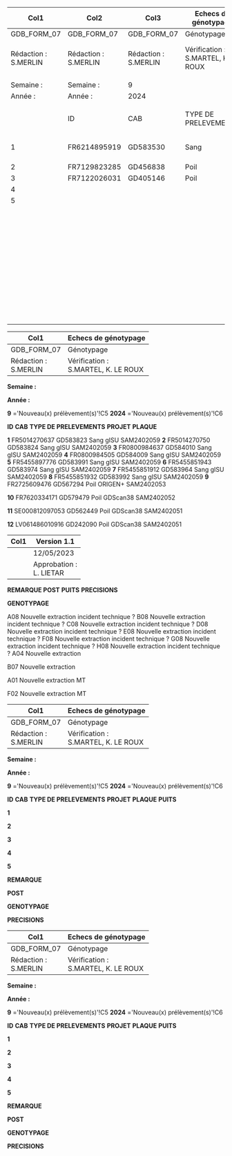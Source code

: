 |Col1|Col2|Col3|Echecs de génotypage|Col5|Col6|Col7|Version 1.1|Col9|
|---|---|---|---|---|---|---|---|---|
|GDB_FORM_07|GDB_FORM_07|GDB_FORM_07|Génotypage|Génotypage|Génotypage|Génotypage|12/05/2023|12/05/2023|
|Rédaction :<br>S.MERLIN|Rédaction :<br>S.MERLIN|Rédaction :<br>S.MERLIN|Vérification :<br>S.MARTEL, K. LE ROUX|Vérification :<br>S.MARTEL, K. LE ROUX|Vérification :<br>S.MARTEL, K. LE ROUX|Vérification :<br>S.MARTEL, K. LE ROUX|Approbation :<br>L. LIETAR|Approbation :<br>L. LIETAR|
||||||||||
|Semaine :|Semaine :|9|||||||
|Année :|Année :|2024|||||||
||||||||||
||ID|CAB|TYPE DE PRELEVEMENTS|PROJET|PLAQUE|PUITS|REMARQUE POST<br>GENOTYPAGE|PRECISIONS|
|1|FR6214895919|GD583530|Sang|gISU|SAM2402058|F10|Nouveau pvt autre que sang||
|2|FR7129823285|GD456838|Poil|GDScan38|SAM2402053|F12|Nouveau pvt|MT|
|3|FR7122026031|GD405146|Poil|GDScan38|SAM2402045|B11|Nouveau pvt|sale, MT|
|4|||||||||
|5|||||||||
||||||||||
||||||||||
||||||||||
||||||||||
||||||||||
||||||||||
||||||||||
||||||||||
||||||||||
||||||||||
||||||||||
||||||||||
||||||||||
||||||||||
||||||||||
||||||||||
||||||||||
||||||||||
||||||||||
||||||||||
||||||||||
||||||||||
||||||||||
||||||||||
||||||||||
||||||||||
||||||||||
||||||||||
||||||||||
||||||||||
||||||||||
||||||||||
||||||||||
||||||||||
||||||||||
||||||||||
||||||||||
||||||||||
||||||||||
||||||||||
||||||||||
|||||||||1/1|

|Col1|Echecs de génotypage|
|---|---|
|GDB_FORM_07|Génotypage|
|Rédaction :<br>S.MERLIN|Vérification :<br>S.MARTEL, K. LE ROUX|


**Semaine :**

**Année :**


**9** ='Nouveau(x) prélèvement(s)'!C5
**2024** ='Nouveau(x) prélèvement(s)'!C6


**ID** **CAB** **TYPE DE PRELEVEMENTS** **PROJET** **PLAQUE**

**1** FR5014270637 GD583823 Sang gISU SAM2402059
**2** FR5014270750 GD583824 Sang gISU SAM2402059
**3** FR0800984637 GD584010 Sang gISU SAM2402059
**4** FR0800984505 GD584009 Sang gISU SAM2402059
**5** FR5455897776 GD583991 Sang gISU SAM2402059
**6** FR5455851943 GD583974 Sang gISU SAM2402059
**7** FR5455851912 GD583964 Sang gISU SAM2402059
**8** FR5455851932 GD583992 Sang gISU SAM2402059
**9** FR2725609476 GD567294 Poil ORIGEN+ SAM2402053

**10** FR7620334171 GD579479 Poil GDScan38 SAM2402052

**11** SE000812097053 GD562449 Poil GDScan38 SAM2402051

**12** LV061486010916 GD242090 Poil GDScan38 SAM2402051

|Col1|Version 1.1|
|---|---|
||12/05/2023|
||Approbation :<br>L. LIETAR|


**REMARQUE POST**
**PUITS** **PRECISIONS**

**GENOTYPAGE**

A08 Nouvelle extraction incident technique ?
B08 Nouvelle extraction incident technique ?
C08 Nouvelle extraction incident technique ?
D08 Nouvelle extraction incident technique ?
E08 Nouvelle extraction incident technique ?
F08 Nouvelle extraction incident technique ?
G08 Nouvelle extraction incident technique ?
H08 Nouvelle extraction incident technique ?
A04 Nouvelle extraction

B07 Nouvelle extraction

A01 Nouvelle extraction MT

F02 Nouvelle extraction MT

|Col1|Echecs de génotypage|
|---|---|
|GDB_FORM_07|Génotypage|
|Rédaction :<br>S.MERLIN|Vérification :<br>S.MARTEL, K. LE ROUX|


**Semaine :**

**Année :**


**9** ='Nouveau(x) prélèvement(s)'!C5
**2024** ='Nouveau(x) prélèvement(s)'!C6


**ID** **CAB** **TYPE DE PRELEVEMENTS** **PROJET** **PLAQUE** **PUITS**


**1**

**2**

**3**

**4**

**5**

**REMARQUE**


**POST**

**GENOTYPAGE**


**PRECISIONS**

|Col1|Echecs de génotypage|
|---|---|
|GDB_FORM_07|Génotypage|
|Rédaction :<br>S.MERLIN|Vérification :<br>S.MARTEL, K. LE ROUX|


**Semaine :**

**Année :**


**9** ='Nouveau(x) prélèvement(s)'!C5
**2024** ='Nouveau(x) prélèvement(s)'!C6


**ID** **CAB** **TYPE DE PRELEVEMENTS** **PROJET** **PLAQUE** **PUITS**


**1**

**2**

**3**

**4**

**5**

**REMARQUE**


**POST**

**GENOTYPAGE**


**PRECISIONS**

